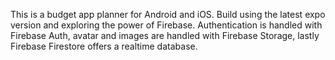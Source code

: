 This is a budget app planner for Android and iOS.
Build using the latest expo version and exploring the power of Firebase.
Authentication is handled with Firebase Auth, avatar and images are handled with Firebase Storage, lastly Firebase
Firestore offers a realtime database.
